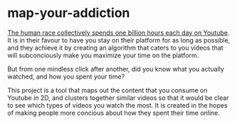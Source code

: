 # map-your-addiction
[The human race collectively spends one billion hours each day on Youtube](https://blog.youtube/news-and-events/you-know-whats-cool-billion-hours/). It is in their favour to have you stay on their platform for as long as possible, and they achieve it by creating an algorithm that caters to you videos that will subconciously make you maximize your time on the platform. 

But from one mindless click after another, did you know what you actually watched, and how you spent your time? 

This project is a tool that maps out the content that you consume on Youtube in 2D, and clusters together similar videos so that it would be clear to see which types of videos you watch the most. It is created in the hopes of making people more concious about how they spent their time online.
